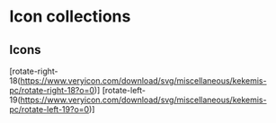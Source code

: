 # Icon collections

## Icons

[rotate-right-18(https://www.veryicon.com/download/svg/miscellaneous/kekemis-pc/rotate-right-18?o=0)]
[rotate-left-19(https://www.veryicon.com/download/svg/miscellaneous/kekemis-pc/rotate-left-19?o=0)]